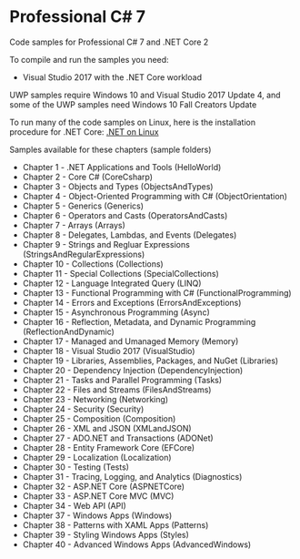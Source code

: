 
# Professional C# 7

Code samples for Professional C# 7 and .NET Core 2

To compile and run the samples you need:

* Visual Studio 2017 with the .NET Core workload

UWP samples require Windows 10 and Visual Studio 2017 Update 4, and some of the UWP samples need Windows 10 Fall Creators Update

To run many of the code samples on Linux, here is the installation procedure for .NET Core: [.NET on Linux](https://www.microsoft.com/net/core#linuxredhat)

Samples available for these chapters (sample folders)

* Chapter 1 - .NET Applications and Tools (HelloWorld)
* Chapter 2 - Core C# (CoreCsharp)
* Chapter 3 - Objects and Types (ObjectsAndTypes)
* Chapter 4 - Object-Oriented Programming with C# (ObjectOrientation)
* Chapter 5 - Generics (Generics)
* Chapter 6 - Operators and Casts (OperatorsAndCasts)
* Chapter 7 - Arrays (Arrays)
* Chapter 8 - Delegates, Lambdas, and Events (Delegates)
* Chapter 9 - Strings and Regluar Expressions (StringsAndRegularExpressions)
* Chapter 10 - Collections (Collections)
* Chapter 11 - Special Collections (SpecialCollections)
* Chapter 12 - Language Integrated Query (LINQ)
* Chapter 13 - Functional Programming with C# (FunctionalProgramming)
* Chapter 14 - Errors and Exceptions (ErrorsAndExceptions)
* Chapter 15 - Asynchronous Programming (Async)
* Chapter 16 - Reflection, Metadata, and Dynamic Programming (ReflectionAndDynamic)
* Chapter 17 - Managed and Umanaged Memory (Memory)
* Chapter 18 - Visual Studio 2017 (VisualStudio)
* Chapter 19 - Libraries, Assemblies, Packages, and NuGet (Libraries)
* Chapter 20 - Dependency Injection (DependencyInjection)
* Chapter 21 - Tasks and Parallel Programming (Tasks)
* Chapter 22 - Files and Streams (FilesAndStreams)
* Chapter 23 - Networking (Networking)
* Chapter 24 - Security (Security)
* Chapter 25 - Composition (Composition)
* Chapter 26 - XML and JSON (XMLandJSON)
* Chapter 27 - ADO.NET and Transactions (ADONet)
* Chapter 28 - Entity Framework Core (EFCore)
* Chapter 29 - Localization (Localization)
* Chapter 30 - Testing (Tests)
* Chapter 31 - Tracing, Logging, and Analytics (Diagnostics)
* Chapter 32 - ASP.NET Core (ASPNETCore)
* Chapter 33 - ASP.NET Core MVC (MVC)
* Chapter 34 - Web API (API)
* Chapter 37 - Windows Apps (Windows)
* Chapter 38 - Patterns with XAML Apps (Patterns)
* Chapter 39 - Styling Windows Apps (Styles)
* Chapter 40 - Advanced Windows Apps (AdvancedWindows)
